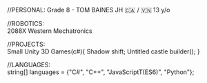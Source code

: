 //PERSONAL: 
Grade 8 - TOM BAINES JH
🇨🇦 / 🇻🇳
13 y/o

//ROBOTICS:   
2088X Western Mechatronics

//PROJECTS:   
Small Unity 3D Games(c#){
 Shadow shift; 
 Untitled castle builder();
}

//LANGUAGES:   
string[] languages = {"C#", "C++", "JavaScriptT(ES6)", "Python"};
